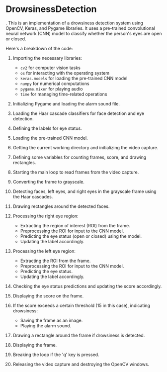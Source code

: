 # DrowsinessDetection
. 
This is an implementation of a drowsiness detection system using OpenCV, Keras, and Pygame libraries. It uses a pre-trained convolutional neural network (CNN) model to classify whether the person's eyes are open or closed.

Here's a breakdown of the code:

1. Importing the necessary libraries:
   - `cv2` for computer vision tasks
   - `os` for interacting with the operating system
   - `keras.models` for loading the pre-trained CNN model
   - `numpy` for numerical computations
   - `pygame.mixer` for playing audio
   - `time` for managing time-related operations

2. Initializing Pygame and loading the alarm sound file.

3. Loading the Haar cascade classifiers for face detection and eye detection.

4. Defining the labels for eye status.

5. Loading the pre-trained CNN model.

6. Getting the current working directory and initializing the video capture.

7. Defining some variables for counting frames, score, and drawing rectangles.

8. Starting the main loop to read frames from the video capture.

9. Converting the frame to grayscale.

10. Detecting faces, left eyes, and right eyes in the grayscale frame using the Haar cascades.

11. Drawing rectangles around the detected faces.

12. Processing the right eye region:
    - Extracting the region of interest (ROI) from the frame.
    - Preprocessing the ROI for input to the CNN model.
    - Predicting the eye status (open or closed) using the model.
    - Updating the label accordingly.

13. Processing the left eye region:
    - Extracting the ROI from the frame.
    - Preprocessing the ROI for input to the CNN model.
    - Predicting the eye status.
    - Updating the label accordingly.

14. Checking the eye status predictions and updating the score accordingly.

15. Displaying the score on the frame.

16. If the score exceeds a certain threshold (15 in this case), indicating drowsiness:
    - Saving the frame as an image.
    - Playing the alarm sound.

17. Drawing a rectangle around the frame if drowsiness is detected.

18. Displaying the frame.

19. Breaking the loop if the 'q' key is pressed.

20. Releasing the video capture and destroying the OpenCV windows.

